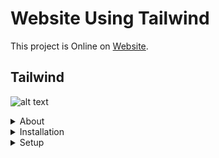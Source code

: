 # Website Using Tailwind

This project is Online on [Website](https://skant-portfolio.netlify.app/).

## Tailwind
![alt text](https://tailwindcss.com/_next/static/media/tailwindcss-logotype.ed60a6f85c663923c4d6ee9d85f359cd.svg)
<details>
<summary> 
About
</summary>

- Tailwind CSS can be used to style websites in the fastest and easiest way.
  
- Tailwind CSS is basically a utility-first CSS framework for rapidly building custom user interfaces. It is a highly customizable, low-level CSS framework that gives you all of the building blocks you need to build bespoke designs without any annoying opinionated styles you have to fight to override.
  
- The beauty of this thing called tailwind is it doesn’t impose design specifications or how your site should look, you simply bring tiny components together to construct a user interface that is unique. What Tailwind simply does is take a ‘raw’ CSS file, process this CSS file over a configuration file, and produces an output.  
  
</details>

<details>
<summary> 
Installation
</summary>
  
- ##### Install Tailwind CSS
    ```bash
    npm install -D tailwindcss
    ```


</details>
<details>
<summary> 
Setup
</summary>

- ##### Configure your template paths
  - Create your `tailwind.config.js` file.
  
  - Add the paths to all of your template files in your `tailwind.config.js` file.
  
   ```bash
   module.exports = {
   content: ["./src/**/*.{html,js}"],
   theme: {
     extend: {},
   },
   plugins: [],
   }
   ```
- ##### Add the Tailwind directives to your CSS
  - Add the @tailwind directives for each of Tailwind’s layers to your main CSS file i.e `index.css`.
  
  
   ```bash
   @tailwind base;
   @tailwind components;
   @tailwind utilities;
   ```
 
- ##### Addition 
  - Add craco.config.js file
   ```bash
    module.exports = {
    style: {
      postcss: {
        plugins: [
          require('tailwindcss'),
          require('autoprefixer'),
        ],
      },
    },
  };
   ```  
</details>
